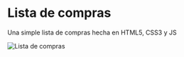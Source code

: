 # Lista de compras
Una simple lista de compras hecha en HTML5, CSS3 y JS

![Lista de compras](https://k62.kn3.net/5/5/8/1/4/C/A10.png)
